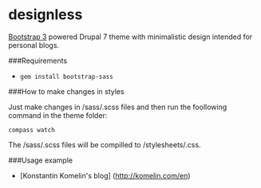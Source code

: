 designless
==========

[Bootstrap 3](https://github.com/twbs/bootstrap-sass) powered Drupal 7 theme with minimalistic design intended for personal blogs.

###Requirements

- `gem install bootstrap-sass`

###How to make changes in styles

Just make changes in /sass/.scss files and then run the foollowing command in the theme folder:

`compass watch`

The /sass/.scss files will be compilled to /stylesheets/.css.

###Usage example

- [Konstantin Komelin's blog] (http://komelin.com/en)
